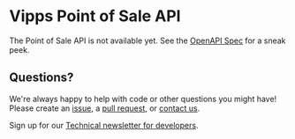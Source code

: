 <!-- START_METADATA
---
title: Introduction
sidebar_position: 1
hide_table_of_contents: true
---
END_METADATA -->

# Vipps Point of Sale API

The Point of Sale API is not available yet. 
See the 
[OpenAPI Spec](https://vippsas.github.io/vipps-developer-docs/api/check-in)
for a sneak peek.

## Questions?

We're always happy to help with code or other questions you might have!
Please create an [issue](https://github.com/vippsas/vipps-check-in-api/issues),
a [pull request](https://github.com/vippsas/vipps-check-in-api/pulls),
or [contact us](https://github.com/vippsas/vipps-developers/blob/master/contact.md).

Sign up for our [Technical newsletter for developers](https://github.com/vippsas/vipps-developers/tree/master/newsletters).
